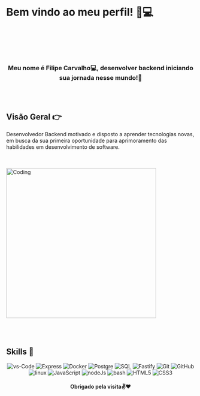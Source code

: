 <!--Title -->
# Bem vindo ao meu perfil! 👋💻
<br><br>
<br><br>
### <div align="center">Meu nome é Filipe Carvalho💻, desenvolver backend iniciando sua jornada nesse mundo!🚀</div>
<!-- Background -->
<br><br>

<!-- Introduction -->

## **Visão Geral 👉**

<p>Desenvolvedor Backend motivado e disposto a aprender tecnologias novas, em busca da sua
primeira oportunidade para aprimoramento das habilidades em desenvolvimento de software.</p>
<br><br>

<div><img align="center" alt="Coding" width="400" src="https://res.cloudinary.com/practicaldev/image/fetch/s--_AGrXPbv--/c_limit%2Cf_auto%2Cfl_progressive%2Cq_66%2Cw_880/https://res.cloudinary.com/practicaldev/image/fetch/s--sNXjzc6P--/c_limit%252Cf_auto%252Cfl_progressive%252Cq_66%252Cw_880/https://media1.tenor.com/images/0c34272909ee2a4db5606a014082312b/tenor.gif%253Fitemid%253D15828752">
</div>

<br><br>
## **Skills 🚀**

<p align="center">
<img src="https://img.shields.io/badge/VS%20Code-007ACC?style=for-the-badge&logo=visual-studio-code&logoColor=white" alt="vs-Code"/>
<img src="https://img.shields.io/badge/Express-000000?style=for-the-badge&logo=express&logoColor=white" alt="Express"/>
<img src="https://img.shields.io/badge/Docker-2496ED?style=for-the-badge&logo=docker&logoColor=white" alt="Docker"/>
<img src="https://img.shields.io/badge/PostgreSQL-336791?style=for-the-badge&logo=postgresql&logoColor=white" alt="Postgre"/>
<img src="https://img.shields.io/badge/SQL-CC2927?style=for-the-badge&logo=postgresql&logoColor=white" alt="SQL"/>
<img src="https://img.shields.io/badge/Fastify-202020?style=for-the-badge&logo=fastify&logoColor=white" alt="Fastify"/>
<img src="https://img.shields.io/badge/GIT-E44C30?style=for-the-badge&logo=git&logoColor=white" alt="Git"/>
<img src="https://img.shields.io/badge/GitHub-100000?style=for-the-badge&logo=github&logoColor=white" alt="GitHub"/>
<img src="https://img.shields.io/badge/Linux-FCC624?style=for-the-badge&logo=linux&logoColor=black" alt="linux"/>
<img src="https://img.shields.io/badge/JavaScript-F7DF1E?style=for-the-badge&logo=JavaScript&logoColor=white" alt="JavaScript"/>
<img src="https://img.shields.io/badge/Node.js-339933?style=for-the-badge&logo=nodedotjs&logoColor=white" alt="nodeJs"/>
<img src="https://img.shields.io/badge/Bash-4EAA25?style=for-the-badge&logo=gnu-bash&logoColor=white" alt="bash"/>
<img src="https://img.shields.io/badge/HTML5-E34F26?style=for-the-badge&logo=HTML5&logoColor=white" alt="HTML5"/>
<img src="https://img.shields.io/badge/CSS3-1572B6?style=for-the-badge&logo=CSS3&logoColor=white" alt="CSS3"/>
</p>

<h4 align="center">Obrigado pela visita✌️❤️</h4>


